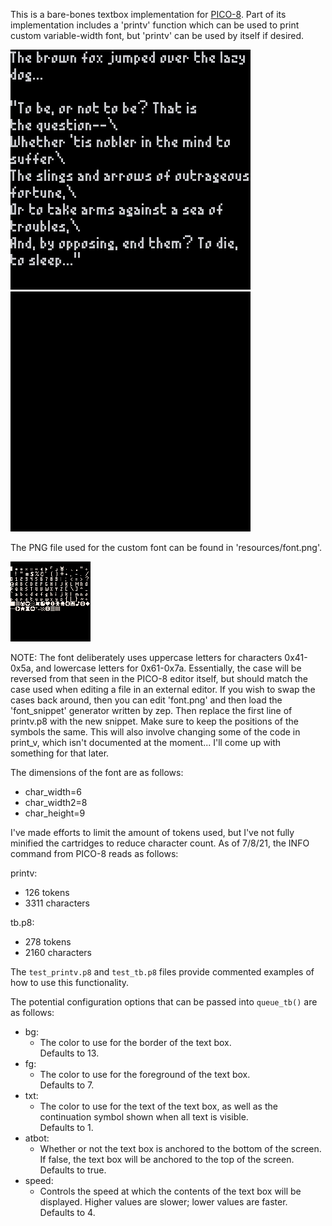 This is a bare-bones textbox implementation for [PICO-8](https://www.lexaloffle.com/pico-8.php). Part of its implementation includes a 'printv' function which can be used to print custom variable-width font, but 'printv' can be used by itself if desired. 

![test_printv output - shows sample text](/resources/test_printv.png) ![test_tb output - shows two text boxes in succession](/resources/test_tb.gif)

The PNG file used for the custom font can be found in 'resources/font.png'.

![font.png - the image file used to generate the font snippet](/resources/font.png)

NOTE: The font deliberately uses uppercase letters for characters 0x41-0x5a, and lowercase letters for 0x61-0x7a. Essentially, the case will be reversed from that seen in the PICO-8 editor itself, but should match the case used when editing a file in an external editor. If you wish to swap the cases back around, then you can edit 'font.png' and then load the 'font_snippet' generator written by zep. Then replace the first line of printv.p8 with the new snippet. Make sure to keep the positions of the symbols the same. This will also involve changing some of the code in print_v, which isn't documented at the moment... I'll come up with something for that later.

The dimensions of the font are as follows:

- char_width=6
- char_width2=8
- char_height=9

I've made efforts to limit the amount of tokens used, but I've not fully minified the cartridges to reduce character count. As of 7/8/21, the INFO command from PICO-8 reads as follows:

printv:
- 126 tokens
- 3311 characters

tb.p8:
- 278 tokens
- 2160 characters

The `test_printv.p8` and `test_tb.p8` files provide commented examples of how to use this functionality.

The potential configuration options that can be passed into `queue_tb()` are
as follows:
- bg:
    - The color to use for the border of the text box.  
    Defaults to 13.
- fg:
    - The color to use for the foreground of the text box.  
    Defaults to 7.
- txt:
    - The color to use for the text of the text box, as well as the continuation symbol shown when all text is visible.  
    Defaults to 1.
- atbot:
    - Whether or not the text box is anchored to the bottom of the screen. If false, the text box will be anchored to the top of the screen.  
    Defaults to true.
- speed:
    - Controls the speed at which the contents of the text box will be displayed. Higher values are slower; lower values are faster.  
    Defaults to 4.
